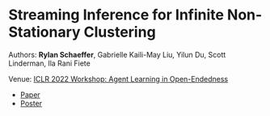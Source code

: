 # Streaming Inference for Infinite Non-Stationary Clustering

Authors: **Rylan Schaeffer**, Gabrielle Kaili-May Liu, Yilun Du, Scott Linderman, Ila Rani Fiete

Venue: [ICLR 2022 Workshop: Agent Learning in Open-Endedness](https://sites.google.com/view/aloe2022)

- [Paper](paper.pdf)
- [Poster](poster.pdf)

